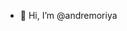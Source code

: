 
- 👋 Hi, I’m @andremoriya

<!---
andremoriya/andremoriya is a ✨ special ✨ repository because its `README.md` (this file) appears on your GitHub profile.
You can click the Preview link to take a look at your changes.
--->
